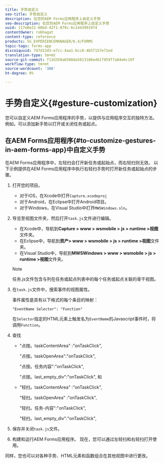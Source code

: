 ```yaml
---
title: 手势自定义
seo-title: 手势自定义
description: 在您的AEM Forms应用程序上自定义手势
seo-description: 在您的AEM Forms应用程序上自定义手势
uuid: 117e0e21-66bd-42f1-879c-6c1443991974
contentOwner: robhagat
content-type: reference
products: SG_EXPERIENCEMANAGER/6.4/FORMS
topic-tags: forms-app
discoiquuid: 747d13d3-e7cc-4aa1-bcc8-4b57157e71ed
translation-type: tm+mt
source-git-commit: f13d358a6508da5813186ed61f959f7a84e6c19f
workflow-type: tm+mt
source-wordcount: '306'
ht-degree: 0%

---
```



# 手势自定义{#gesture-customization}

您可以自定义AEM Forms应用程序的手势，以提供与应用程序交互的独特方法。 例如，可以添加新手势以打开或关闭任务或起点。

## 在AEM Forms应用程序{#to-customize-gestures-in-aem-forms-app}中自定义手势

在AEM Forms应用程序中，左轻扫会打开新任务或起始点，而右轻扫则无效。 以下示例提供在AEM Forms应用程序中执行右轻扫手势时打开新任务或起始点的步骤。

1. 打开您的项目。

   * 对于iOS，在Xcode中打开`Capture.xcodeproj`
   * 对于Android，在Eclipse中打开Android项目。
   * 对于Windows，在Visual Studio中打开`MWSWindows.sln`。

1. 导览至视图文件夹，然后打开`task.js`文件进行编辑。

   * 在Xcode中，导航到&#x200B;**Capture > www > wsmobile > js > runtime >视图**&#x200B;文件夹。
   * 在Eclipse中，导航到&#x200B;**资产> www > wsmobile > js > runtime >视图**&#x200B;文件夹。
   * 在Visual Studio中，导航到&#x200B;**MWSWindows > www > wsmobile > js > runtime >视图**&#x200B;文件夹。

   >[!NOTE]
   >
   >任务.js文件包含与列在任务或起点列表中的每个任务或起点关联的骨干视图。

1. 在`task.js`文件中，搜索事件的视图属性。

   事件属性是具有以下格式的每个条目的映射：

   `"EventName Selector": "Function"`

   在`Selector`指定的HTML元素上触发名为`EventName`的Javascript事件时，将调用`Function`。

1. 查找

   * &quot;点按。taskContentArea&quot; :&quot;onTaskClick&quot;,

      &quot;点按。taskOpenArea&quot;:&quot;onTaskClick&quot;,

      &quot;点按。任务内容&quot;:&quot;onTaskClick&quot;,

      &quot;点按。last_empty_div&quot;:&quot;onTaskClick&quot;,
   和

   * &quot;轻扫。taskContentArea&quot; :&quot;onTaskClick&quot;,

      &quot;轻扫。taskOpenArea&quot; :&quot;onTaskClick&quot;,

      &quot;轻扫。任务-内容&quot;:&quot;onTaskClick&quot;,

      &quot;轻扫。last_empty_div&quot;:&quot;onTaskClick&quot;,


1. 保存并关闭`task.js`文件。
1. 构建和运行AEM Forms应用程序。 现在，您可以通过左轻扫和右轻扫打开使用。

同样，您也可以对各种手势、HTML元素和函数组合在其他视图中进行更改。


